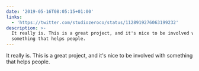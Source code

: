 ```yaml
---
date: '2019-05-16T08:05:15+01:00'
links:
  - 'https://twitter.com/studiozeroco/status/1128919276063199232'
description: >-
  It really is. This is a great project, and it's nice to be involved with
  something that helps people.
---
```

It really is. This is a great project, and it's nice to be involved with something that helps people. 
